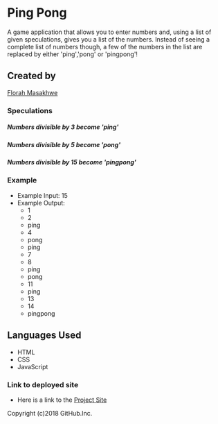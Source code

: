 # Ping Pong
A game application that allows you to enter numbers and, using a list of given speculations, gives you a list of the numbers.
Instead of seeing a complete list of numbers though, a few of the numbers in the list are replaced by either 'ping','pong' or 'pingpong'!

## Created by
[Florah Masakhwe](https://github.com/flomasakhwe)

### Speculations

##### Numbers divisible by 3 become 'ping'
##### Numbers divisible by 5 become 'pong'
##### Numbers divisible by 15 become 'pingpong'

### Example
 * Example Input: 15
 * Example Output:
    * 1
    * 2
    * ping
    * 4
    * pong
    * ping
    * 7
    * 8
    * ping
    * pong
    * 11
    * ping
    * 13
    * 14
    * pingpong
    
## Languages Used
* HTML
* CSS
* JavaScript

### Link to deployed site
* Here is a link to the [Project Site](flomasakhwe.github.io/pingpong/)

Copyright (c)2018 GitHub.Inc.
